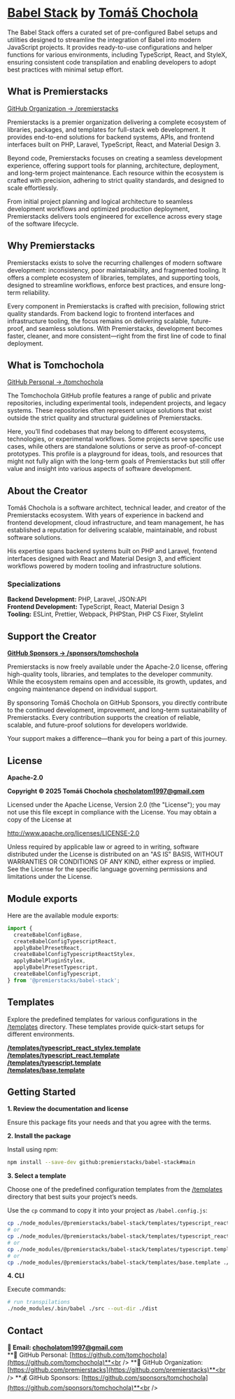 # [Babel Stack](https://github.com/premierstacks/babel-stack) by [Tomáš Chochola](https://github.com/tomchochola)

The Babel Stack offers a curated set of pre-configured Babel setups and utilities designed to streamline the integration of Babel into modern JavaScript projects. It provides ready-to-use configurations and helper functions for various environments, including TypeScript, React, and StyleX, ensuring consistent code transpilation and enabling developers to adopt best practices with minimal setup effort.

## What is Premierstacks

[GitHub Organization → /premierstacks](https://github.com/premierstacks)

Premierstacks is a premier organization delivering a complete ecosystem of libraries, packages, and templates for full-stack web development. It provides end-to-end solutions for backend systems, APIs, and frontend interfaces built on PHP, Laravel, TypeScript, React, and Material Design 3.

Beyond code, Premierstacks focuses on creating a seamless development experience, offering support tools for planning, architecture, deployment, and long-term project maintenance. Each resource within the ecosystem is crafted with precision, adhering to strict quality standards, and designed to scale effortlessly.

From initial project planning and logical architecture to seamless development workflows and optimized production deployment, Premierstacks delivers tools engineered for excellence across every stage of the software lifecycle.

## Why Premierstacks

Premierstacks exists to solve the recurring challenges of modern software development: inconsistency, poor maintainability, and fragmented tooling. It offers a complete ecosystem of libraries, templates, and supporting tools, designed to streamline workflows, enforce best practices, and ensure long-term reliability.

Every component in Premierstacks is crafted with precision, following strict quality standards. From backend logic to frontend interfaces and infrastructure tooling, the focus remains on delivering scalable, future-proof, and seamless solutions. With Premierstacks, development becomes faster, cleaner, and more consistent—right from the first line of code to final deployment.

## What is Tomchochola

[GitHub Personal → /tomchochola](https://github.com/tomchochola)

The Tomchochola GitHub profile features a range of public and private repositories, including experimental tools, independent projects, and legacy systems. These repositories often represent unique solutions that exist outside the strict quality and structural guidelines of Premierstacks.

Here, you’ll find codebases that may belong to different ecosystems, technologies, or experimental workflows. Some projects serve specific use cases, while others are standalone solutions or serve as proof-of-concept prototypes. This profile is a playground for ideas, tools, and resources that might not fully align with the long-term goals of Premierstacks but still offer value and insight into various aspects of software development.

## About the Creator

Tomáš Chochola is a software architect, technical leader, and creator of the Premierstacks ecosystem. With years of experience in backend and frontend development, cloud infrastructure, and team management, he has established a reputation for delivering scalable, maintainable, and robust software solutions.

His expertise spans backend systems built on PHP and Laravel, frontend interfaces designed with React and Material Design 3, and efficient workflows powered by modern tooling and infrastructure solutions.

### Specializations

**Backend Development:** PHP, Laravel, JSON:API<br />
**Frontend Development:** TypeScript, React, Material Design 3<br />
**Tooling:** ESLint, Prettier, Webpack, PHPStan, PHP CS Fixer, Stylelint<br />

## Support the Creator

**[GitHub Sponsors -> /sponsors/tomchochola](https://github.com/sponsors/tomchochola)**

Premierstacks is now freely available under the Apache-2.0 license, offering high-quality tools, libraries, and templates to the developer community. While the ecosystem remains open and accessible, its growth, updates, and ongoing maintenance depend on individual support.

By sponsoring Tomáš Chochola on GitHub Sponsors, you directly contribute to the continued development, improvement, and long-term sustainability of Premierstacks. Every contribution supports the creation of reliable, scalable, and future-proof solutions for developers worldwide.

Your support makes a difference—thank you for being a part of this journey.

## License

**Apache-2.0**

**Copyright © 2025 Tomáš Chochola <chocholatom1997@gmail.com>**

Licensed under the Apache License, Version 2.0 (the "License");
you may not use this file except in compliance with the License.
You may obtain a copy of the License at

http://www.apache.org/licenses/LICENSE-2.0

Unless required by applicable law or agreed to in writing, software
distributed under the License is distributed on an "AS IS" BASIS,
WITHOUT WARRANTIES OR CONDITIONS OF ANY KIND, either express or implied.
See the License for the specific language governing permissions and
limitations under the License.

## Module exports

Here are the available module exports:

```js
import {
  createBabelConfigBase,
  createBabelConfigTypescriptReact,
  applyBabelPresetReact,
  createBabelConfigTypescriptReactStylex,
  applyBabelPluginStylex,
  applyBabelPresetTypescript,
  createBabelConfigTypescript,
} from '@premierstacks/babel-stack';
```

## Templates

Explore the predefined templates for various configurations in the [/templates](/templates) directory. These templates provide quick-start setups for different environments.

**[/templates/typescript_react_stylex.template](/templates/typescript_react_stylex.template)**<br />
**[/templates/typescript_react.template](/templates/typescript_react.template)**<br />
**[/templates/typescript.template](/templates/typescript.template)**<br />
**[/templates/base.template](/templates/base.template)**<br />

## Getting Started

**1. Review the documentation and license**

Ensure this package fits your needs and that you agree with the terms.

**2. Install the package**

Install using npm:

```bash
npm install --save-dev github:premierstacks/babel-stack#main
```

**3. Select a template**

Choose one of the predefined configuration templates from the [/templates](/templates) directory that best suits your project’s needs.

Use the `cp` command to copy it into your project as `/babel.config.js`:

```bash
cp ./node_modules/@premierstacks/babel-stack/templates/typescript_react_stylex.template ./babel.config.js
# or
cp ./node_modules/@premierstacks/babel-stack/templates/typescript_react.template ./babel.config.js
# or
cp ./node_modules/@premierstacks/babel-stack/templates/typescript.template ./babel.config.js
# or
cp ./node_modules/@premierstacks/babel-stack/templates/base.template ./babel.config.js
```

**4. CLI**

Execute commands:

```bash
# run transpilations
./node_modules/.bin/babel ./src --out-dir ./dist
```

## Contact

**📧 Email: <chocholatom1997@gmail.com>**<br />
**👨 GitHub Personal: [https://github.com/tomchochola](https://github.com/tomchochola)**<br />
**🏢 GitHub Organization: [https://github.com/premierstacks](https://github.com/premierstacks)**<br />
**💰 GitHub Sponsors: [https://github.com/sponsors/tomchochola](https://github.com/sponsors/tomchochola)**<br />
